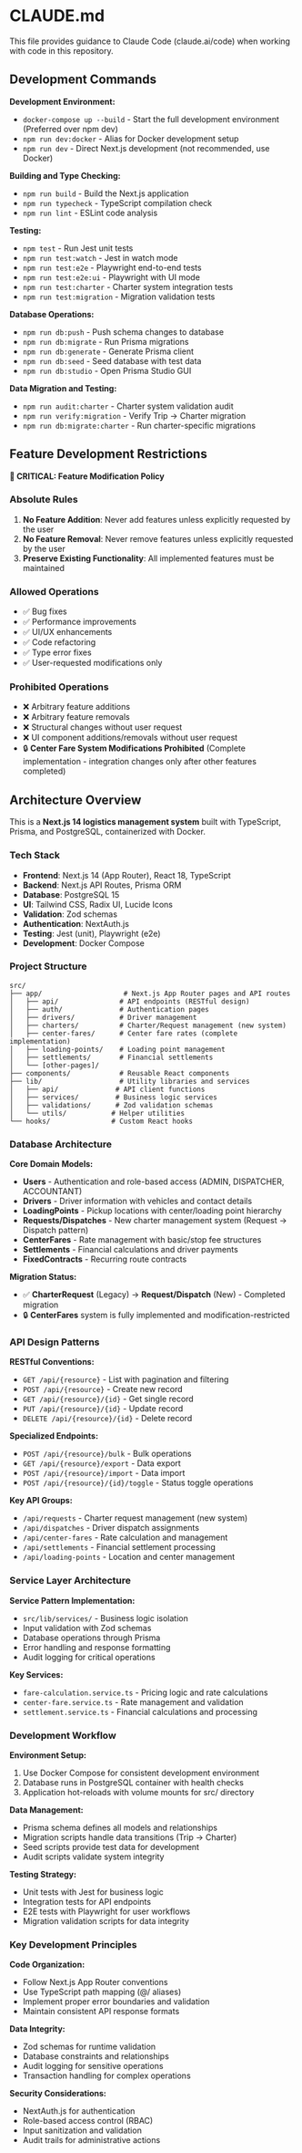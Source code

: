 # CLAUDE.md

This file provides guidance to Claude Code (claude.ai/code) when working with code in this repository.

## Development Commands

**Development Environment:**
- `docker-compose up --build` - Start the full development environment (Preferred over npm dev)
- `npm run dev:docker` - Alias for Docker development setup
- `npm run dev` - Direct Next.js development (not recommended, use Docker)

**Building and Type Checking:**
- `npm run build` - Build the Next.js application
- `npm run typecheck` - TypeScript compilation check
- `npm run lint` - ESLint code analysis

**Testing:**
- `npm test` - Run Jest unit tests
- `npm run test:watch` - Jest in watch mode
- `npm run test:e2e` - Playwright end-to-end tests
- `npm run test:e2e:ui` - Playwright with UI mode
- `npm run test:charter` - Charter system integration tests
- `npm run test:migration` - Migration validation tests

**Database Operations:**
- `npm run db:push` - Push schema changes to database
- `npm run db:migrate` - Run Prisma migrations
- `npm run db:generate` - Generate Prisma client
- `npm run db:seed` - Seed database with test data
- `npm run db:studio` - Open Prisma Studio GUI

**Data Migration and Testing:**
- `npm run audit:charter` - Charter system validation audit
- `npm run verify:migration` - Verify Trip → Charter migration
- `npm run db:migrate:charter` - Run charter-specific migrations

## Feature Development Restrictions

**🚨 CRITICAL: Feature Modification Policy**

### Absolute Rules
1. **No Feature Addition**: Never add features unless explicitly requested by the user
2. **No Feature Removal**: Never remove features unless explicitly requested by the user
3. **Preserve Existing Functionality**: All implemented features must be maintained

### Allowed Operations
- ✅ Bug fixes
- ✅ Performance improvements
- ✅ UI/UX enhancements
- ✅ Code refactoring
- ✅ Type error fixes
- ✅ User-requested modifications only

### Prohibited Operations
- ❌ Arbitrary feature additions
- ❌ Arbitrary feature removals
- ❌ Structural changes without user request
- ❌ UI component additions/removals without user request
- 🔒 **Center Fare System Modifications Prohibited** (Complete implementation - integration changes only after other features completed)

## Architecture Overview

This is a **Next.js 14 logistics management system** built with TypeScript, Prisma, and PostgreSQL, containerized with Docker.

### Tech Stack
- **Frontend**: Next.js 14 (App Router), React 18, TypeScript
- **Backend**: Next.js API Routes, Prisma ORM
- **Database**: PostgreSQL 15
- **UI**: Tailwind CSS, Radix UI, Lucide Icons
- **Validation**: Zod schemas
- **Authentication**: NextAuth.js
- **Testing**: Jest (unit), Playwright (e2e)
- **Development**: Docker Compose

### Project Structure
```
src/
├── app/                    # Next.js App Router pages and API routes
│   ├── api/               # API endpoints (RESTful design)
│   ├── auth/              # Authentication pages
│   ├── drivers/           # Driver management
│   ├── charters/          # Charter/Request management (new system)
│   ├── center-fares/      # Center fare rates (complete implementation)
│   ├── loading-points/    # Loading point management
│   ├── settlements/       # Financial settlements
│   └── [other-pages]/
├── components/            # Reusable React components
├── lib/                   # Utility libraries and services
│   ├── api/              # API client functions
│   ├── services/         # Business logic services
│   ├── validations/      # Zod validation schemas
│   └── utils/           # Helper utilities
└── hooks/               # Custom React hooks
```

### Database Architecture

**Core Domain Models:**
- **Users** - Authentication and role-based access (ADMIN, DISPATCHER, ACCOUNTANT)
- **Drivers** - Driver information with vehicles and contact details
- **LoadingPoints** - Pickup locations with center/loading point hierarchy
- **Requests/Dispatches** - New charter management system (Request → Dispatch pattern)
- **CenterFares** - Rate management with basic/stop fee structures
- **Settlements** - Financial calculations and driver payments
- **FixedContracts** - Recurring route contracts

**Migration Status:**
- ✅ **CharterRequest** (Legacy) → **Request/Dispatch** (New) - Completed migration
- 🔒 **CenterFares** system is fully implemented and modification-restricted

### API Design Patterns

**RESTful Conventions:**
- `GET /api/{resource}` - List with pagination and filtering
- `POST /api/{resource}` - Create new record
- `GET /api/{resource}/{id}` - Get single record
- `PUT /api/{resource}/{id}` - Update record
- `DELETE /api/{resource}/{id}` - Delete record

**Specialized Endpoints:**
- `POST /api/{resource}/bulk` - Bulk operations
- `GET /api/{resource}/export` - Data export
- `POST /api/{resource}/import` - Data import
- `POST /api/{resource}/{id}/toggle` - Status toggle operations

**Key API Groups:**
- `/api/requests` - Charter request management (new system)
- `/api/dispatches` - Driver dispatch assignments
- `/api/center-fares` - Rate calculation and management
- `/api/settlements` - Financial settlement processing
- `/api/loading-points` - Location and center management

### Service Layer Architecture

**Service Pattern Implementation:**
- `src/lib/services/` - Business logic isolation
- Input validation with Zod schemas
- Database operations through Prisma
- Error handling and response formatting
- Audit logging for critical operations

**Key Services:**
- `fare-calculation.service.ts` - Pricing logic and rate calculations
- `center-fare.service.ts` - Rate management and validation
- `settlement.service.ts` - Financial calculations and processing

### Development Workflow

**Environment Setup:**
1. Use Docker Compose for consistent development environment
2. Database runs in PostgreSQL container with health checks
3. Application hot-reloads with volume mounts for src/ directory

**Data Management:**
- Prisma schema defines all models and relationships
- Migration scripts handle data transitions (Trip → Charter)
- Seed scripts provide test data for development
- Audit scripts validate system integrity

**Testing Strategy:**
- Unit tests with Jest for business logic
- Integration tests for API endpoints
- E2E tests with Playwright for user workflows
- Migration validation scripts for data integrity

### Key Development Principles

**Code Organization:**
- Follow Next.js App Router conventions
- Use TypeScript path mapping (@/ aliases)
- Implement proper error boundaries and validation
- Maintain consistent API response formats

**Data Integrity:**
- Zod schemas for runtime validation
- Database constraints and relationships
- Audit logging for sensitive operations
- Transaction handling for complex operations

**Security Considerations:**
- NextAuth.js for authentication
- Role-based access control (RBAC)
- Input sanitization and validation
- Audit trails for administrative actions